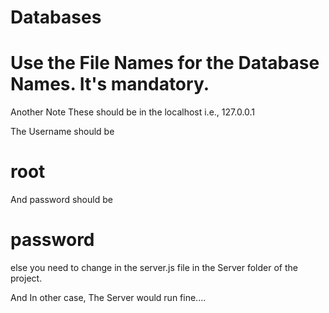 # Databases

# Use the File Names for the Database Names. It's mandatory.

Another Note These should be in the localhost i.e., 127.0.0.1

The Username should be 
# root 

And password should be
# password

else you need to change in the server.js file in the Server folder of the project.

And In other case, The Server would run fine....
